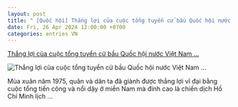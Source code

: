 ```yaml
---
layout: post
title: " [Quốc hội] Thắng lợi của cuộc tổng tuyển cử bầu Quốc hội nước Việt Nam ..."
date: Fri, 26 Apr 2024 12:00:00 +0700
categories: entries VN
---
```

[Thắng lợi của cuộc tổng tuyển cử bầu Quốc hội nước Việt Nam ...](https://tuyenquang.dcs.vn/DetailView/146297/2/Thang-loi-cua-cuoc-tong-tuyen-cu-bau-Quoc-hoi-nuoc-Viet-Nam-thong-nhat-la-moc-son-trong-lich-su-cach-mang-Viet-Nam.html)

![Thắng lợi của cuộc tổng tuyển cử bầu Quốc hội nước Việt Nam ...](https://tuyenquang.dcs.vn/Image/Large/2024425211737_146298.jpg)

Mùa xuân năm 1975, quân và dân ta đã giành được thắng lợi vĩ đại bằng cuộc tổng tiến công và nổi dậy ở miền Nam mà đỉnh cao là chiến dịch Hồ Chí Minh lịch ...

